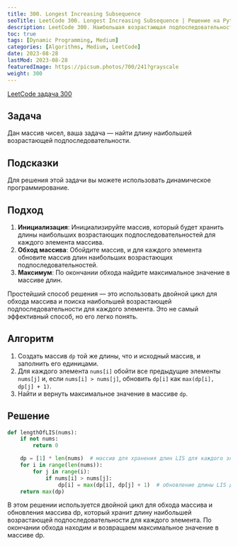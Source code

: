 ```yaml
---
title: 300. Longest Increasing Subsequence
seoTitle: LeetCode 300. Longest Increasing Subsequence | Решение на Python.
description: LeetCode 300. Наибольшая возрастающая подпоследовательность. Разбор задачи.
toc: true
tags: [Dynamic Programming, Medium]
categories: [Algorithms, Medium, LeetCode]
date: 2023-08-28
lastMod: 2023-08-28
featuredImage: https://picsum.photos/700/241?grayscale
weight: 300
---
```


[LeetCode задача 300](<https://leetcode.com/problems/longest-increasing-subsequence/>)

## Задача

Дан массив чисел, ваша задача — найти длину наибольшей возрастающей подпоследовательности.

## Подсказки

Для решения этой задачи вы можете использовать динамическое программирование.

## Подход

1. **Инициализация**: Инициализируйте массив, который будет хранить длины наибольших возрастающих подпоследовательностей для каждого элемента массива.
2. **Обход массива**: Обойдите массив, и для каждого элемента обновите массив длин наибольших возрастающих подпоследовательностей.
3. **Максимум**: По окончании обхода найдите максимальное значение в массиве длин.

Простейший способ решения — это использовать двойной цикл для обхода массива и поиска наибольшей возрастающей подпоследовательности для каждого элемента. Это не самый эффективный способ, но его легко понять.

## Алгоритм

1. Создать массив `dp` той же длины, что и исходный массив, и заполнить его единицами.
2. Для каждого элемента `nums[i]` обойти все предыдущие элементы `nums[j]` и, если `nums[i] > nums[j]`, обновить `dp[i]` как `max(dp[i], dp[j] + 1)`.
3. Найти и вернуть максимальное значение в массиве `dp`.

## Решение

```python
def lengthOfLIS(nums):
    if not nums:
        return 0

    dp = [1] * len(nums)  # массив для хранения длин LIS для каждого элемента
    for i in range(len(nums)):
        for j in range(i):
            if nums[i] > nums[j]:
                dp[i] = max(dp[i], dp[j] + 1)  # обновление длины LIS для элемента nums[i]
    return max(dp)
```

В этом решении используется двойной цикл для обхода массива и обновления массива dp, который хранит длину наибольшей возрастающей подпоследовательности для каждого элемента. По окончании обхода находим и возвращаем максимальное значение в массиве dp.
